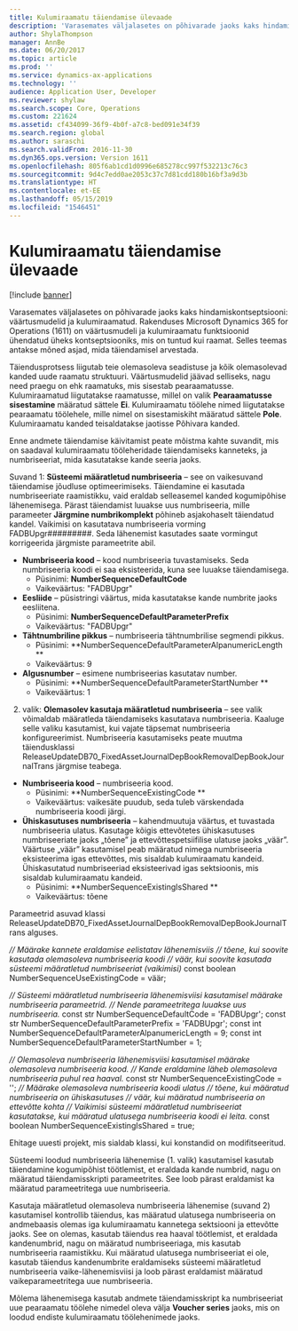 ```yaml
---
title: Kulumiraamatu täiendamise ülevaade
description: 'Varasemates väljalasetes on põhivarade jaoks kaks hindamiskontseptsiooni: väärtusmudelid ja kulumiraamatud. Rakenduses Microsoft Dynamics 365 for Operations (1611) on väärtusmudeli ja kulumiraamatu funktsioonid ühendatud üheks kontseptsiooniks, mis on tuntud kui raamat. Selles teemas antakse mõned asjad, mida täiendamisel arvestada.'
author: ShylaThompson
manager: AnnBe
ms.date: 06/20/2017
ms.topic: article
ms.prod: ''
ms.service: dynamics-ax-applications
ms.technology: ''
audience: Application User, Developer
ms.reviewer: shylaw
ms.search.scope: Core, Operations
ms.custom: 221624
ms.assetid: cf434099-36f9-4b0f-a7c8-bed091e34f39
ms.search.region: global
ms.author: saraschi
ms.search.validFrom: 2016-11-30
ms.dyn365.ops.version: Version 1611
ms.openlocfilehash: 805f6ab1cd1d0996e685278cc997f532213c76c3
ms.sourcegitcommit: 9d4c7edd0ae2053c37c7d81cdd180b16bf3a9d3b
ms.translationtype: HT
ms.contentlocale: et-EE
ms.lasthandoff: 05/15/2019
ms.locfileid: "1546451"
---
```

# <a name="depreciation-book-upgrade-overview"></a>Kulumiraamatu täiendamise ülevaade

[!include [banner](../includes/banner.md)]

Varasemates väljalasetes on põhivarade jaoks kaks hindamiskontseptsiooni: väärtusmudelid ja kulumiraamatud. Rakenduses Microsoft Dynamics 365 for Operations (1611) on väärtusmudeli ja kulumiraamatu funktsioonid ühendatud üheks kontseptsiooniks, mis on tuntud kui raamat. Selles teemas antakse mõned asjad, mida täiendamisel arvestada. 

Täiendusprotsess liigutab teie olemasoleva seadistuse ja kõik olemasolevad kanded uude raamatu struktuuri. Väärtusmudelid jäävad selliseks, nagu need praegu on ehk raamatuks, mis sisestab pearaamatusse. Kulumiraamatud liigutatakse raamatusse, millel on valik **Pearaamatusse sisestamine** määratud sättele **Ei**. Kulumiraamatu töölehe nimed liigutatakse pearaamatu töölehele, mille nimel on sisestamiskiht määratud sättele **Pole**. Kulumiraamatu kanded teisaldatakse jaotisse Põhivara kanded. 

Enne andmete täiendamise käivitamist peate mõistma kahte suvandit, mis on saadaval kulumiraamatu tööleheridade täiendamiseks kanneteks, ja numbriseeriat, mida kasutatakse kande seeria jaoks. 

Suvand 1:  **Süsteemi määratletud numbriseeria** – see on vaikesuvand täiendamise jõudluse optimeerimiseks. Täiendamine ei kasutada numbriseeriate raamistikku, vaid eraldab selleasemel kanded kogumipõhise lähenemisega. Pärast täiendamist luuakse uus numbriseeria, mille parameeter **Järgmine numbrikomplekt** põhineb asjakohaselt täiendatud kandel. Vaikimisi on kasutatava numbriseeria vorming FADBUpgr\#\#\#\#\#\#\#\#\#. Seda lähenemist kasutades saate vormingut korrigeerida järgmiste parameetrite abil.

-   **Numbriseeria kood** – kood numbriseeria tuvastamiseks. Seda numbriseeria koodi ei saa eksisteerida, kuna see luuakse täiendamisega.
    -   Püsinimi: **NumberSequenceDefaultCode**
    -   Vaikeväärtus: "FADBUpgr"
-   **Eesliide** – püsistringi väärtus, mida kasutatakse kande numbrite jaoks eesliitena.
    -   Püsinimi: **NumberSequenceDefaultParameterPrefix**
    -   Vaikeväärtus: "FADBUpgr"
-   **Tähtnumbriline pikkus** – numbriseeria tähtnumbrilise segmendi pikkus.
    -   Püsinimi: **NumberSequenceDefaultParameterAlpanumericLength **
    -   Vaikeväärtus: 9
-   **Algusnumber** – esimene numbriseerias kasutatav number.
    -   Püsinimi: **NumberSequenceDefaultParameterStartNumber  **
    -   Vaikeväärtus: 1

2. valik: **Olemasolev kasutaja määratletud numbriseeria** – see valik võimaldab määratleda täiendamiseks kasutatava numbriseeria. Kaaluge selle valiku kasutamist, kui vajate täpsemat numbriseeria konfigureerimist. Numbriseeria kasutamiseks peate muutma täiendusklassi ReleaseUpdateDB70\_FixedAssetJournalDepBookRemovalDepBookJournalTrans järgmise teabega.

-   **Numbriseeria kood** – numbriseeria kood.
    -   Püsinimi: **NumberSequenceExistingCode **
    -   Vaikeväärtus: vaikesäte puudub, seda tuleb värskendada numbriseeria koodi järgi.
-   **Ühiskasutuses numbriseeria** – kahendmuutuja väärtus, et tuvastada numbriseeria ulatus. Kasutage kõigis ettevõtetes ühiskasutuses numbriseeriate jaoks „tõene” ja ettevõttespetsiifilise ulatuse jaoks „väär”. Väärtuse „väär” kasutamisel peab määratud nimega numbriseeria eksisteerima igas ettevõttes, mis sisaldab kulumiraamatu kandeid. Ühiskasutatud numbriseeriad eksisteerivad igas sektsioonis, mis sisaldab kulumiraamatu kandeid.
    -   Püsinimi: **NumberSequenceExistingIsShared **
    -   Vaikeväärtus: tõene

Parameetrid asuvad klassi ReleaseUpdateDB70\_FixedAssetJournalDepBookRemovalDepBookJournalTrans alguses. 

*// Määrake kannete eraldamise eelistatav lähenemisviis* 
 *// tõene, kui soovite kasutada olemasoleva numbriseeria koodi* 
 *// väär, kui soovite kasutada süsteemi määratletud numbriseeriat (vaikimisi)* const boolean NumberSequenceUseExistingCode = väär;  

*// Süsteemi määratletud numbriseeria lähenemisviisi kasutamisel määrake numbriseeria parameetrid.*
 *// Nende parameetritega luuakse uus numbriseeria.* const str NumberSequenceDefaultCode = 'FADBUpgr'; const str NumberSequenceDefaultParameterPrefix = 'FADBUpgr'; const int NumberSequenceDefaultParameterAlpanumericLength = 9; const int NumberSequenceDefaultParameterStartNumber = 1;   

*// Olemasoleva numbriseeria lähenemisviisi kasutamisel määrake olemasoleva numbriseeria kood.* 
 *// Kande eraldamine läheb olemasoleva numbriseeria puhul rea haaval.* const str NumberSequenceExistingCode = ''; *// Määrake olemasoleva numbriseeria koodi ulatus* 
 *// tõene, kui määratud numbriseeria on ühiskasutuses* 
 *// väär, kui määratud numbriseeria on ettevõtte kohta* 
 *// Vaikimisi süsteemi määratletud numbriseeriat kasutatakse, kui määratud ulatusega numbriseeria koodi ei leita.* const boolean NumberSequenceExistingIsShared = true; 

Ehitage uuesti projekt, mis sialdab klassi, kui konstandid on modifitseeritud. 

Süsteemi loodud numbriseeria lähenemise (1. valik) kasutamisel kasutab täiendamine kogumipõhist töötlemist, et eraldada kande numbrid, nagu on määratud täiendamisskripti parameetrites. See loob pärast eraldamist ka määratud parameetritega uue numbriseeria. 

Kasutaja määratletud olemasoleva numbriseeria lähenemise (suvand 2) kasutamisel kontrollib täiendus, kas määratud ulatusega numbriseeria on andmebaasis olemas iga kulumiraamatu kannetega sektsiooni ja ettevõtte jaoks. See on olemas, kasutab täiendus rea haaval töötlemist, et eraldada kandenumbrid, nagu on määratud numbriseeriaga, mis kasutab numbriseeria raamistikku. Kui määratud ulatusega numbriseeriat ei ole, kasutab täiendus kandenumbrite eraldamiseks süsteemi määratletud numbriseeria vaike-lähenemisviisi ja loob pärast eraldamist määratud vaikeparameetritega uue numbriseeria.

Mõlema lähenemisega kasutab andmete täiendamisskript ka numbriseeriat uue pearaamatu töölehe nimedel oleva välja **Voucher series** jaoks, mis on loodud endiste kulumiraamatu töölehenimede jaoks.



